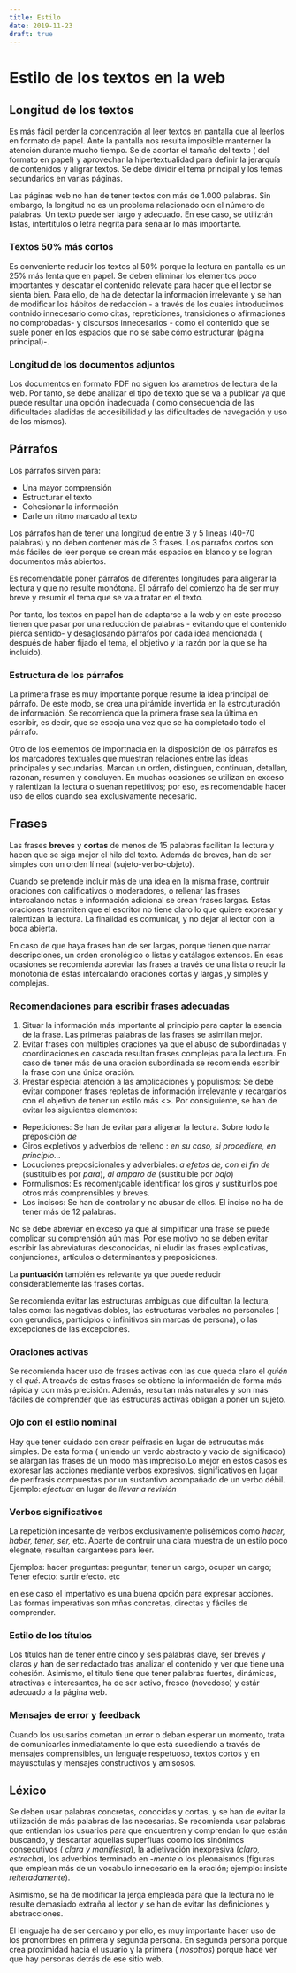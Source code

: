```yaml
---
title: Estilo
date: 2019-11-23
draft: true
--- 
```

# Estilo de los textos en la web

## Longitud de los textos

Es más fácil perder la concentración al leer textos en pantalla que al leerlos en formato de papel. Ante la pantalla nos resulta imposible manterner la atención durante mucho tiempo. Se de acortar el tamaño del texto ( del formato en papel) y aprovechar la hipertextualidad para definir la jerarquía de contenidos y aligrar textos. 
Se debe dividir el tema principal y los temas secundarios en varias páginas. 

Las páginas web no han de tener textos con más de 1.000 palabras. Sin embargo, la longitud no es un problema relacionado ocn el número de palabras. Un texto puede ser largo y adecuado. En ese caso, se utilizrán listas, intertítulos o letra negrita para señalar lo más importante. 

### Textos 50% más cortos 

Es conveniente reducir los textos al 50% porque la lectura en pantalla es un 25% más lenta que en papel. Se deben eliminar los elementos poco importantes y descatar el contenido relevate para hacer que el lector se sienta bien. Para ello, de ha de detectar la información irrelevante y se han de modificar los hábitos de redacción - a través de los cuales introducimos contnido innecesario como citas, repreticiones, transiciones o afirmaciones no comprobadas- y discursos innecesarios - como el contenido que se suele poner en los espacios que no se sabe cómo estructurar (página principal)-.

### Longitud de los documentos adjuntos 

Los documentos en formato PDF no siguen los arametros de lectura de la web. Por tanto, se debe analizar el tipo de texto que se va a publicar ya que puede resultar una opción inadecuada ( como consecuencia de las dificultades aladidas de accesibilidad y las dificultades de navegación y uso de los mismos). 


## Párrafos

Los párrafos sirven para: 
- Una mayor comprensión
- Estructurar el texto
- Cohesionar la información
- Darle un ritmo marcado al texto

Los párrafos han de tener una longitud de entre 3 y 5 líneas (40-70 palabras) y no deben contener más de 3 frases. Los párrafos cortos son más fáciles de leer porque se crean más espacios en blanco y se logran documentos más abiertos.

Es recomendable poner párrafos de diferentes longitudes para aligerar la lectura y que no resulte monótona. El párrafo del comienzo ha de ser muy breve y resumir el tema que se va a tratar en el texto. 

Por tanto, los textos en papel han de adaptarse a la web y en este proceso tienen que pasar por una reducción de palabras - evitando que el contenido pierda sentido- y desaglosando párrafos por cada idea mencionada ( después de haber fijado el tema, el objetivo y la razón por la que se ha incluido). 

### Estructura de los párrafos

La primera frase es muy importante porque resume la idea principal del párrafo. De este modo, se crea una pirámide invertida en la estrcuturación de información. Se recomienda que la primera frase sea la última en escribir, es decir, que se escoja una vez que se ha completado todo el párrafo. 

Otro de los elementos de importnacia en la disposición de los párrafos es los marcadores textuales que muestran relaciones entre las ideas principales y secundarias. Marcan un orden, distinguen, continuan, detallan, razonan, resumen y concluyen. En muchas ocasiones se utilizan en exceso y ralentizan la lectura o suenan repetitivos; por eso, es recomendable hacer uso de ellos cuando sea exclusivamente necesario.


## Frases 

Las frases **breves** y **cortas**  de menos de 15 palabras facilitan la lectura y hacen que se siga mejor el hilo del texto. Además de breves, han de ser simples con un orden lí
neal (sujeto-verbo-objeto). 

Cuando se pretende incluir más de una idea en la misma frase, contruir oraciones con calificativos o moderadores, o rellenar las frases intercalando notas e información adicional se crean frases largas. Estas oraciones transmiten que el escritor no tiene claro lo que quiere expresar y ralentizan la lectura. La finalidad es comunicar, y no dejar al lector con la boca abierta. 

En caso de que haya frases han de ser largas, porque tienen que narrar descripciones, un orden cronológico o listas y catálagos extensos. En esas ocasiones se recomienda abreviar las frases a través de una lista o reucir la monotonía de estas intercalando oraciones cortas y largas ,y simples y complejas. 

### Recomendaciones para escribir frases adecuadas

1. Situar la información más importante al principio para captar la esencia de la frase. Las primeras palabras de las frases se asimilan mejor. 
2. Evitar frases con múltiples oraciones ya que el abuso de subordinadas y coordinaciones en cascada resultan frases complejas para la lectura. En caso de tener más de una oración subordinada se recomienda escribir la frase con una única oración. 
3. Prestar especial atención a las amplicaciones y populismos: Se debe evitar componer frases repletas de información irrelevante y recargarlos con el objetivo de tener un estilo más <<culto>>. Por consiguiente, se han de evitar los siguientes elementos: 
  - Repeticiones: Se han de evitar para aligerar la lectura. Sobre todo la preposición *de*
  - Giros expletivos y adverbios de relleno : *en su caso, si procediere, en principio...*
  - Locuciones preposicionales y adverbiales: *a efetos de, con el fin de* (sustituibles por *para*), *al amparo de* (sustituible por *bajo*)
  - Formulismos: Es recoment¡dable identificar los giros y sustituirlos poe otros más comprensibles y breves.  
  - Los incisos: Se han de controlar y no abusar de ellos. El inciso no ha de tener más de 12 palabras. 

No se debe abreviar en exceso ya que al simplificar una frase se puede complicar su comprensión aún más. Por ese motivo no se deben evitar escribir las abreviaturas desconocidas, ni eludir las frases explicativas, conjunciones, artículos o  determinantes y preposiciones.  
 
La **puntuación** también es relevante ya que puede reducir considerablemente las frases cortas. 

Se recomienda evitar las estructuras ambiguas que dificultan la lectura, tales como: las negativas dobles, las estructuras verbales no personales ( con gerundios, participios o infinitivos sin marcas de persona), o las excepciones de las excepciones. 

### Oraciones activas

Se recomienda hacer uso de frases activas con las que queda claro el *quién* y el *qué*. A treavés de estas frases se obtiene la información de forma más rápida y con más precisión. Además, resultan más naturales y son más fáciles de comprender que las estrucuras activas obligan a poner un sujeto. 

### Ojo con el estilo nominal

Hay que tener cuidado con crear peífrasis en lugar de estrucutas más simples. De esta forma ( uniendo un verdo abstracto y vacío de significado) se alargan las frases de un modo más impreciso.Lo mejor en estos casos es exoresar las acciones mediante verbos expresivos, significativos en lugar de perífrasis compuestas por un sustantivo acompañado de un verbo débil. Ejemplo: *efectuar* en lugar de *llevar a revisión*
 
 ### Verbos significativos
 
 La repetición incesante de verbos exclusivamente polisémicos como *hacer, haber, tener, ser,* etc. Aparte de contruir una clara muestra de un estilo poco elegnate, resultan cargantees para leer. 
 
 Ejemplos: hacer preguntas: preguntar; tener un cargo, ocupar un cargo; Tener efecto: surtir efecto. etc 
 
 en ese caso el impertativo es una buena opción para expresar acciones. Las formas imperativas son mñas concretas, directas y fáciles de comprender. 
 
 ### Estilo de los títulos
 
 Los títulos han de tener entre cinco y seis palabras clave, ser breves y claros y han de ser redactado tras analizar el contenido y ver que tiene una cohesión. Asimismo, el titulo tiene que tener palabras fuertes, dinámicas, atractivas e interesantes, ha de ser activo, fresco (novedoso) y estár adecuado a la página web. 
 
 ### Mensajes de error y feedback
 
 Cuando los ususarios cometan un error o deban esperar un momento, trata de comunicarles inmediatamente lo que está sucediendo a través de mensajes comprensibles, un lenguaje respetuoso, textos cortos y en mayúsctulas y mensajes constructivos y amisosos. 
 
 ## Léxico
 
  Se deben usar palabras concretas, conocidas y cortas, y se han de evitar la utilización de más palabras de las necesarias. Se recomienda usar palabras que entiendan los usuarios para que encuentren y comprendan lo que están buscando, y descartar aquellas superfluas coomo los sinónimos consecutivos ( *clara y manifiesta*), la adjetivación inexpresiva (*claro, estrecha*), los adverbios terminado en *-mente* o los pleonaismos (figuras que emplean más de un vocabulo innecesario en la oración; ejemplo: insiste *reiteradamente*). 
 
 Asimismo, se ha de modificar la jerga empleada para que la lectura no le resulte demasiado extraña al lector y se han de evitar las definiciones y abstracciones. 
 
 El lenguaje ha de ser cercano y por ello, es muy importante hacer uso de los pronombres en primera y segunda persona. En segunda persona porque crea proximidad hacia el usuario y la primera ( *nosotros*) porque hace ver que hay personas detrás de ese sitio web. 
 

 
